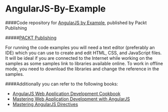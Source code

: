 # AngularJS-By-Example

####Code repository for [AngularJS by Example](https://www.packtpub.com/web-development/angularjs-example?utm_source=github&utm_medium=repository&utm_campaign=9781783553815), published by Packt Publishing


#####[PACKT Publishing](https://www.packtpub.com)

For running the code examples you will need a text editor (preferably an IDE) which you can use to create and edit HTML, CSS, and JavaScript files.
It will be ideal if you are connected to the Internet while working on the samples as some samples link to libraries available online. To work in offline mode, you need to download the libraries and change the reference in the samples.


####Additionally you can refer to the following books:
* [AngularJS Web Application Development Cookbook](https://www.packtpub.com/web-development/angularjs-web-application-development-cookbook?utm_source=github&utm_medium=repository&utm_campaign=9781783283354)
* [Mastering Web Application Development with AngularJS](https://www.packtpub.com/web-development/mastering-web-application-development-angularjs?utm_source=github&utm_medium=repository&utm_campaign=9781782161820)
* [Mastering AngularJS Directives](https://www.packtpub.com/application-development/mastering-angularjs-directives?utm_source=github&utm_medium=repository&utm_campaign=9781783981588)
